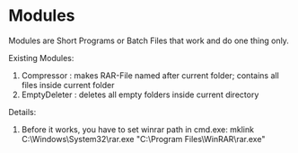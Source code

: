 # Modules
Modules are Short Programs or Batch Files that work and do one thing only. 


Existing Modules:
1) Compressor   : makes RAR-File named after current folder; contains all files inside current folder
2) EmptyDeleter : deletes all empty folders inside current directory






Details:
1) Before it works, you have to set winrar path in cmd.exe: mklink C:\Windows\System32\rar.exe "C:\Program Files\WinRAR\rar.exe"


